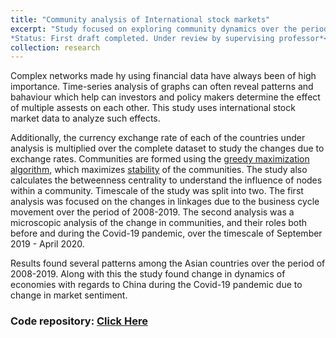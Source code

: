 ```yaml
---
title: "Community analysis of International stock markets"
excerpt: "Study focused on exploring community dynamics over the period of 2008-2020. The countries, whoose stock markets are analyzed are, India, Japan, China, Singapore, Hong Kong, US & UK. Networks are significantly important for policy makers and investors too, since it enables an analyis of the group behavious of the markets, which is a major aim of the study. <br>
*Status: First draft completed. Under review by supervising professor*<br/><img src='/images/networks_web.png'>"
collection: research
---
```


Complex networks made hy using financial data have always been of high importance. Time-series analysis of graphs can often reveal patterns and bahaviour which help can investors and policy makers determine the effect of multiple assests on each other. This study uses international stock market data to analyze such effects.  

Additionally, the currency exchange rate of each of the countries under analysis is multiplied over the complete dataset to study the changes due to exchange rates. Communities are formed using the [greedy maximization algorithm](https://iopscience.iop.org/article/10.1088/1742-5468/2008/10/P10008/meta), which maximizes [stability](https://www.pnas.org/content/107/29/12755) of the communities. The study also calculates the betweenness centrality to understand the influence of nodes within a community. Timescale of the study was split into two. The first analysis was focused on the changes in linkages due to the business cycle movement over the period of 2008-2019. The second analysis was a microscopic analysis of the change in communities, and their roles both before and during the Covid-19 pandemic, over the timescale of September 2019 - April 2020.   

Results found several patterns among the Asian countries over the period of 2008-2019. Along with this the study found change in dynamics of economies with regards to China during the Covid-19 pandemic due to change in market sentiment.  

### Code repository: [Click Here](https://github.com/sam14032000/market_networks_study)
